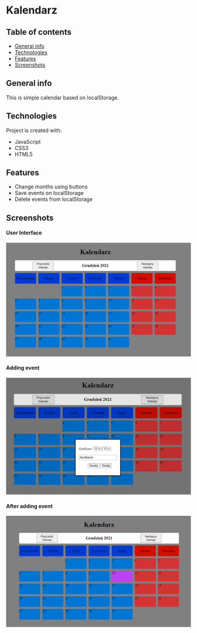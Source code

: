 # Kalendarz


## Table of contents
* [General info](#general-info)
* [Technologies](#technologies)
* [Features](#features)
* [Screenshots](#screenshots)

## General info
This is simple calendar based on localStorage.
	
## Technologies
Project is created with:
* JavaScript
* CSS3
* HTML5

## Features
* Change months using buttons
* Save events on localStorage
* Delete events from localStorage

## Screenshots
#### User Interface
![User Interface](./img/UI.png)

#### Adding event
![Adding event](./img/adding_event.png)

#### After adding event
![After adding event](./img/added_event.png)
